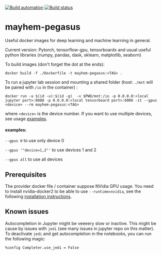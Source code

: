 [![Build automation](https://img.shields.io/docker/cloud/automated/maryanmorel/mayhem-pegasus.svg)](https://img.shields.io/docker/cloud/automated/maryanmorel/mayhem-pegasus)
[![Build status](https://img.shields.io/docker/cloud/build/maryanmorel/mayhem-pegasus.svg)](https://img.shields.io/docker/cloud/build/maryanmorel/mayhem-pegasus)

# mayhem-pegasus

Useful docker images for deep learning and machine learning in general.

Current version: Pytorch, tensorflow-gpu, tensorboardx and usual useful python libraries (numpy, pandas, dask, sklearn, matplotlib, seaborn)

To build images (don't forget the dot at the ends):

```
docker build -f ./Dockerfile -t mayhem-pegasus:<TAG> .
```

To run a jupyter lab session and mounting a shared folder (host: `./mnt` will be paired with `/io` in the container) :

```
docker run -u $(id -u):$(id -g)  -v $PWD/mnt:/io -p 0.0.0.0:<local jupyter port>:8888 -p 0.0.0.0:<local tensorboard port>:6006 -it --gpus <device> --rm mayhem-pegasus:<TAG>
```

where `<device>` is the device number. If you want to use multiple devices, see usage [examples](https://github.com/NVIDIA/nvidia-docker#usage).

#### examples:
`--gpus 0` to use only device 0

`--gpus '"device=1,2"'` to use devices 1 and 2

`--gpus all` to use all devices

## Prerequisites

The provider docker file / container suppose NVidia GPU usage. You need to install nvidia-docker2 to be able to use `--runtime=nvidia`, see the following [installation instructions](https://github.com/nvidia/nvidia-docker/wiki/Installation-(version-2.0)).

## Known issues

Autocompletion in Jupyter might be veeeery slow or inactive. This might be cause by issues with `jedi` (see many issues in jupyter repo on this matter). To deactivate `jedi` and get autocompletion in the notebooks, you can run the following magic:

```%config Completer.use_jedi = False```
